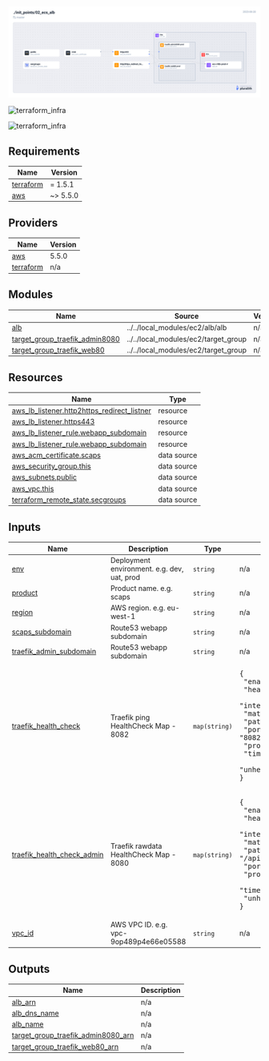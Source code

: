 ![terraform_infra](./images/terraform_infra.png)


![terraform_infra](./)


![terraform_infra](./)


<!-- BEGIN_TF_DOCS -->
## Requirements

| Name | Version |
|------|---------|
| <a name="requirement_terraform"></a> [terraform](#requirement\_terraform) | = 1.5.1 |
| <a name="requirement_aws"></a> [aws](#requirement\_aws) | ~> 5.5.0 |

## Providers

| Name | Version |
|------|---------|
| <a name="provider_aws"></a> [aws](#provider\_aws) | 5.5.0 |
| <a name="provider_terraform"></a> [terraform](#provider\_terraform) | n/a |

## Modules

| Name | Source | Version |
|------|--------|---------|
| <a name="module_alb"></a> [alb](#module\_alb) | ../../local_modules/ec2/alb/alb | n/a |
| <a name="module_target_group_traefik_admin8080"></a> [target\_group\_traefik\_admin8080](#module\_target\_group\_traefik\_admin8080) | ../../local_modules/ec2/target_group | n/a |
| <a name="module_target_group_web"></a> [target\_group\_traefik\_web80](#module\_target\_group\_traefik\_web80) | ../../local_modules/ec2/target_group | n/a |

## Resources

| Name | Type |
|------|------|
| [aws_lb_listener.http2https_redirect_listner](https://registry.terraform.io/providers/hashicorp/aws/latest/docs/resources/lb_listener) | resource |
| [aws_lb_listener.https443](https://registry.terraform.io/providers/hashicorp/aws/latest/docs/resources/lb_listener) | resource |
| [aws_lb_listener_rule.webapp_subdomain](https://registry.terraform.io/providers/hashicorp/aws/latest/docs/resources/lb_listener_rule) | resource |
| [aws_lb_listener_rule.webapp_subdomain](https://registry.terraform.io/providers/hashicorp/aws/latest/docs/resources/lb_listener_rule) | resource |
| [aws_acm_certificate.scaps](https://registry.terraform.io/providers/hashicorp/aws/latest/docs/data-sources/acm_certificate) | data source |
| [aws_security_group.this](https://registry.terraform.io/providers/hashicorp/aws/latest/docs/data-sources/security_group) | data source |
| [aws_subnets.public](https://registry.terraform.io/providers/hashicorp/aws/latest/docs/data-sources/subnets) | data source |
| [aws_vpc.this](https://registry.terraform.io/providers/hashicorp/aws/latest/docs/data-sources/vpc) | data source |
| [terraform_remote_state.secgroups](https://registry.terraform.io/providers/hashicorp/terraform/latest/docs/data-sources/remote_state) | data source |

## Inputs

| Name | Description | Type | Default | Required |
|------|-------------|------|---------|:--------:|
| <a name="input_env"></a> [env](#input\_env) | Deployment environment. e.g. dev, uat, prod | `string` | n/a | yes |
| <a name="input_product"></a> [product](#input\_product) | Product name. e.g. scaps | `string` | n/a | yes |
| <a name="input_region"></a> [region](#input\_region) | AWS region. e.g. eu-west-1 | `string` | n/a | yes |
| <a name="input_webapp_subdomain"></a> [scaps\_subdomain](#input\_scaps\_subdomain) | Route53 webapp subdomain | `string` | n/a | yes |
| <a name="input_webapp_subdomain"></a> [traefik\_admin\_subdomain](#input\_traefik\_admin\_subdomain) | Route53 webapp subdomain | `string` | n/a | yes |
| <a name="input_health_check"></a> [traefik\_health\_check](#input\_traefik\_health\_check) | Traefik ping HealthCheck Map - 8082 | `map(string)` | <pre>{<br>  "enabled": "true",<br>  "healthy_threshold": "4",<br>  "interval": "30",<br>  "matcher": "200",<br>  "path": "/ping",<br>  "port": "8082",<br>  "protocol": "HTTP",<br>  "timeout": "20",<br>  "unhealthy_threshold": "2"<br>}</pre> | no |
| <a name="input_health_check_admin"></a> [traefik\_health\_check\_admin](#input\_traefik\_health\_check\_admin) | Traefik rawdata HealthCheck Map - 8080 | `map(string)` | <pre>{<br>  "enabled": "true",<br>  "healthy_threshold": "4",<br>  "interval": "30",<br>  "matcher": "200-499",<br>  "path": "/api/rawdata",<br>  "port": "8080",<br>  "protocol": "HTTP",<br>  "timeout": "20",<br>  "unhealthy_threshold": "10"<br>}</pre> | no |
| <a name="input_vpc_id"></a> [vpc\_id](#input\_vpc\_id) | AWS VPC ID. e.g. vpc-9op489p4e66e05588 | `string` | n/a | yes |

## Outputs

| Name | Description |
|------|-------------|
| <a name="output_alb_arn"></a> [alb\_arn](#output\_alb\_arn) | n/a |
| <a name="output_alb_dns_name"></a> [alb\_dns\_name](#output\_alb\_dns\_name) | n/a |
| <a name="output_alb_name"></a> [alb\_name](#output\_alb\_name) | n/a |
| <a name="output_target_group_traefik_admin8080_arn"></a> [target\_group\_traefik\_admin8080\_arn](#output\_target\_group\_traefik\_admin8080\_arn) | n/a |
| <a name="output_target_group_web_arn"></a> [target\_group\_traefik\_web80\_arn](#output\_target\_group\_traefik\_web80\_arn) | n/a |
<!-- END_TF_DOCS -->